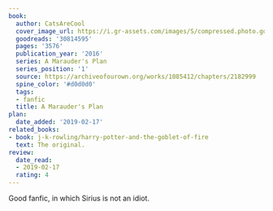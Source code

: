 ```yaml
---
book:
  author: CatsAreCool
  cover_image_url: https://i.gr-assets.com/images/S/compressed.photo.goodreads.com/books/1478120030l/30814595.jpg
  goodreads: '30814595'
  pages: '3576'
  publication_year: '2016'
  series: A Marauder's Plan
  series_position: '1'
  source: https://archiveofourown.org/works/1085412/chapters/2182999
  spine_color: '#d0d0d0'
  tags:
  - fanfic
  title: A Marauder's Plan
plan:
  date_added: '2019-02-17'
related_books:
- book: j-k-rowling/harry-potter-and-the-goblet-of-fire
  text: The original.
review:
  date_read:
  - 2019-02-17
  rating: 4
---
```


Good fanfic, in which Sirius is not an idiot.
